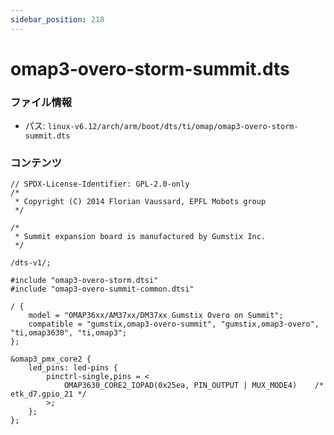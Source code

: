 ```yaml
---
sidebar_position: 218
---
```

# omap3-overo-storm-summit.dts

### ファイル情報

- パス: `linux-v6.12/arch/arm/boot/dts/ti/omap/omap3-overo-storm-summit.dts`

### コンテンツ

```dts
// SPDX-License-Identifier: GPL-2.0-only
/*
 * Copyright (C) 2014 Florian Vaussard, EPFL Mobots group
 */

/*
 * Summit expansion board is manufactured by Gumstix Inc.
 */

/dts-v1/;

#include "omap3-overo-storm.dtsi"
#include "omap3-overo-summit-common.dtsi"

/ {
	model = "OMAP36xx/AM37xx/DM37xx Gumstix Overo on Summit";
	compatible = "gumstix,omap3-overo-summit", "gumstix,omap3-overo", "ti,omap3630", "ti,omap3";
};

&omap3_pmx_core2 {
	led_pins: led-pins {
		pinctrl-single,pins = <
			OMAP3630_CORE2_IOPAD(0x25ea, PIN_OUTPUT | MUX_MODE4)	/* etk_d7.gpio_21 */
		>;
	};
};


```

